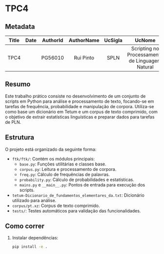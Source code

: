 # TPC4

## Metadata

| Title | Date | AuthorId | AuthorName | UcSigla | UcNome |
|:-----:|:----:|:--------:|:----------:|:-------:|:------:|
| TPC4 | | PG56010 | Rui Pinto | SPLN | Scripting no Processamento de Linguagem Natural |

## Resumo

Este trabalho prático consiste no desenvolvimento de um conjunto de scripts em Python para análise e processamento de texto, focando-se em tarefas de frequência, probabilidade e manipulação de corpora. Utiliza-se como base um dicionário em Tetum e um corpus de texto comprimido, com o objetivo de extrair estatísticas linguísticas e preparar dados para tarefas de PLN.

## Estrutura

O projeto está organizado da seguinte forma:
- `ftk/ftk/`: Contém os módulos principais:
  - `base.py`: Funções utilitárias e classes base.
  - `corpus.py`: Leitura e processamento de corpora.
  - `freq.py`: Cálculo de frequências de palavras.
  - `probability.py`: Cálculo de probabilidades e estatísticas.
  - `mains.py` e `__main__.py`: Pontos de entrada para execução dos scripts.
- `tetum-Dicionario_de_fundamentos_elementares_da.txt`: Dicionário utilizado para análise.
- `corpus/pt.xz`: Corpus de texto comprimido.
- `tests/`: Testes automáticos para validação das funcionalidades.

## Como correr

1. Instalar dependências:
   ```sh
   pip install -e .

